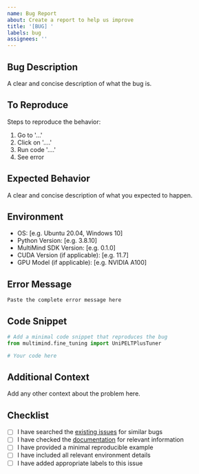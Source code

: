 ```yaml
---
name: Bug Report
about: Create a report to help us improve
title: '[BUG] '
labels: bug
assignees: ''
---
```


## Bug Description
A clear and concise description of what the bug is.

## To Reproduce
Steps to reproduce the behavior:
1. Go to '...'
2. Click on '....'
3. Run code '....'
4. See error

## Expected Behavior
A clear and concise description of what you expected to happen.

## Environment
- OS: [e.g. Ubuntu 20.04, Windows 10]
- Python Version: [e.g. 3.8.10]
- MultiMind SDK Version: [e.g. 0.1.0]
- CUDA Version (if applicable): [e.g. 11.7]
- GPU Model (if applicable): [e.g. NVIDIA A100]

## Error Message
```
Paste the complete error message here
```

## Code Snippet
```python
# Add a minimal code snippet that reproduces the bug
from multimind.fine_tuning import UniPELTPlusTuner

# Your code here
```

## Additional Context
Add any other context about the problem here.

## Checklist
- [ ] I have searched the [existing issues](https://github.com/multimind-dev/multimind-sdk/issues) for similar bugs
- [ ] I have checked the [documentation](https://multimind-sdk.readthedocs.io/) for relevant information
- [ ] I have provided a minimal reproducible example
- [ ] I have included all relevant environment details
- [ ] I have added appropriate labels to this issue 